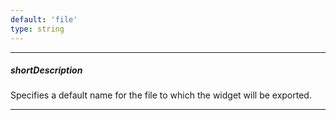 ```yaml
---
default: 'file'
type: string
---
```

---
##### shortDescription
Specifies a default name for the file to which the widget will be exported.

---
